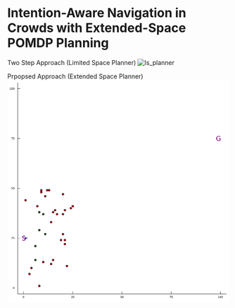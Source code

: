 # Intention-Aware Navigation in Crowds with Extended-Space POMDP Planning 

Two Step Approach (Limited Space Planner)
![ls_planner](https://github.com/himanshugupta1009/extended_space_navigation_pomdp/blob/master/media/resusing_old_hybrid_astar_path_1D_action_space_speed_pomdp_planner_run.gif)

Prpopsed Approach (Extended Space Planner)
![es_planner](https://github.com/himanshugupta1009/extended_space_navigation_pomdp/blob/master/media/safe_planner2.gif)

